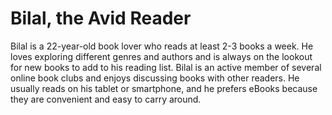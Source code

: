 # Bilal, the Avid Reader
Bilal is a 22-year-old book lover who reads at least 2-3 books a week. He loves exploring different genres and authors and is always on the lookout for new books to add to his reading list. Bilal is an active member of several online book clubs and enjoys discussing books with other readers. He usually reads on his tablet or smartphone, and he prefers eBooks because they are convenient and easy to carry around.